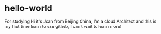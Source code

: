 # hello-world
For studying
Hi it's Joan from Beijing China, I'm a cloud Architect and this is my first time learn to use github, I can't wait to learn more!
